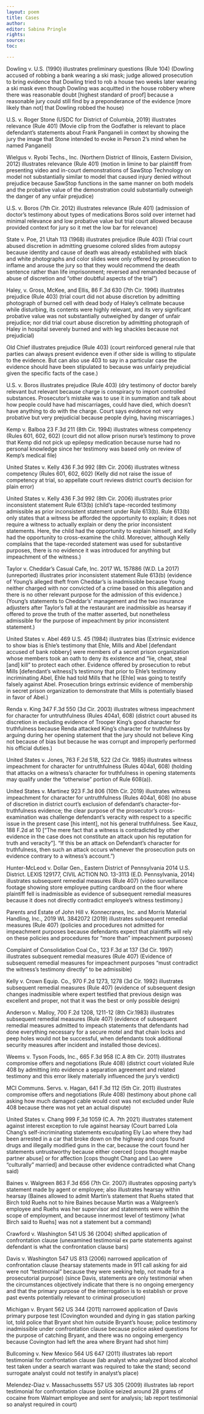 ```yaml
---
layout: poem
title: Cases
author:
editor: Sabina Pringle
rights:
source:
toc:

---
```


Dowling v. U.S. (1990) illustrates preliminary questions (Rule 104) (Dowling accused of robbing a bank wearing a ski mask; judge allowed prosecution to bring evidence that Dowling tried to rob a house two weeks later wearing a ski mask even though Dowling was acquitted in the house robbery where there was reasonable doubt [highest standard of proof] because a reasonable jury could still find by a preponderance of the evidence [more likely than not] that Dowling robbed the house)

U.S. v. Roger Stone (USDC for District of Columbia, 2019) illustrates relevance (Rule 401) (Movie clip from the Godfather is relevant to place defendant’s statements about Frank Panganeli in context by showing the jury the image that Stone intended to evoke in Person 2’s mind when he named Panganeli)

Wielgus v. Ryobi Techs., Inc. (Northern District of Illinois, Eastern Division, 2012) illustrates relevance (Rule 401) (motion in limine to bar plaintiff from presenting video and in-court demonstrations of SawStop Technology on model not substantially similar to model that caused injury denied without prejudice because SawStop functions in the same manner on both models and the probative value of the demonstration could substantially outweigh the danger of any unfair prejudice)

U.S. v. Boros (7th Cir. 2012) illustrates relevance (Rule 401) (admission of doctor’s testimony about types of medications Boros sold over internet had minimal relevance and low probative value but trial court allowed because provided context for jury so it met the low bar for relevance)

State v. Poe, 21 Utah 113 (1968) illustrates prejudice (Rule 403) (Trial court abused discretion in admitting gruesome colored slides from autopsy because identity and cause of death was already established with black and white photographs and color slides were only offered by prosecution to inflame and arouse the jury so that they would recommend the death sentence rather than life imprisonment; reversed and remanded because of abuse of discretion and “other doubtful aspects of the trial”)

Haley, v. Gross, McKee, and Ellis, 86 F.3d 630 (7th Cir. 1996) illustrates prejudice (Rule 403) (trial court did not abuse discretion by admitting photograph of burned cell with dead body of Haley’s cellmate because while disturbing, its contents were highly relevant, and its very significant probative value was not substantially outweighed by danger of unfair prejudice; nor did trial court abuse discretion by admitting photograph of Haley in hospital severely burned and with leg shackles because not prejudicial)

Old Chief illustrates prejudice (Rule 403) (court reinforced general rule that parties can always present evidence even if other side is willing to stipulate to the evidence. But can also use 403 to say in a particular case the evidence should have been stipulated to because was unfairly prejudicial given the specific facts of the case.)

U.S. v. Boros illustrates prejudice (Rule 403) (dry testimony of doctor barely relevant but relevant because charge is conspiracy to import controlled substances. Prosecutor’s mistake was to use it in summation and talk about how people could have had miscarriages, could have died, which doesn’t have anything to do with the charge. Court says evidence not very probative but very prejudicial because people dying, having miscarriages.)

Kemp v. Balboa 23 F.3d 211 (8th Cir. 1994) illustrates witness competency (Rules 601, 602, 602) (court did not allow prison nurse’s testimony to prove that Kemp did not pick up epilepsy medication because nurse had no personal knowledge since her testimony was based only on review of Kemp’s medical file)

United States v. Kelly 436 F.3d 992 (8th Cir. 2006) illustrates witness competency (Rules 601, 602, 602) (Kelly did not raise the issue of competency at trial, so appellate court reviews district court’s decision for plain error)

United States v. Kelly 436 F.3d 992 (8th Cir. 2006) illustrates prior inconsistent statement Rule 613(b) (child’s tape-recorded testimony admissible as prior inconsistent statement under Rule 613(b). Rule 613(b) only states that a witness be afforded the opportunity to explain; it does not require a witness to actually explain or deny the prior inconsistent statements. Here, the child had the opportunity to explain himself, and Kelly had the opportunity to cross-examine the child. Moreover, although Kelly complains that the tape-recorded statement was used for substantive purposes, there is no evidence it was introduced for anything but impeachment of the witness.)

Taylor v. Cheddar’s Casual Cafe, Inc. 2017 WL 157886 (W.D. La 2017)(unreported) illustrates prior inconsistent statement Rule 613(b) (evidence of Young’s alleged theft from Cheddar’s is inadmissible because Young neither charged with nor convicted of a crime based on this allegation and there is no other relevant purpose for the admission of this evidence.) (Young’s statements to Cheddar’s’ management and the two insurance adjusters after Taylor’s fall at the restaurant are inadmissible as hearsay if offered to prove the truth of the matter asserted, but nonetheless admissible for the purpose of impeachment by prior inconsistent statement.)

United States v. Abel 469 U.S. 45 (1984) illustrates bias (Extrinsic evidence to show bias is Ehle’s testimony that Ehle, Mills and Abel [defendant accused of bank robbery] were members of a secret prison organization whose members took an oath to deny its existence and “lie, cheat, steal [and] kill” to protect each other. Evidence offered by prosecution to rebut Mills [defendant’s witness]’s testimony that prior to Ehle’s testimony incriminating Abel, Ehle had told Mills that he [Ehle] was going to testify falsely against Abel. Prosecution brings extrinsic evidence of membership in secret prison organization to demonstrate that Mills is potentially biased in favor of Abel.)

Renda v. King 347 F.3d 550 (3d Cir. 2003) illustrates witness impeachment for character for untruthfulness (Rules 404a1, 608) (district court abused its discretion in excluding evidence of Trooper King’s good character for truthfulness because Renda attacked King’s character for truthfulness by arguing during her opening statement that the jury should not believe King not because of bias but because he was corrupt and improperly performed his official duties.)

United States v. Jones, 763 F.2d 518, 522 (2d Cir. 1985) illustrates witness impeachment for character for untruthfulness (Rules 404a1, 608) (holding that attacks on a witness’s character for truthfulness in opening statements may qualify under the “otherwise” portion of Rule 608(a)).

United States v. Martinez 923 F.3d 806 (10th Cir. 2019) illustrates witness impeachment for character for untruthfulness (Rules 404a1, 608) (no abuse of discretion in district court’s exclusion of defendant’s character-for-truthfulness evidence; the clear purpose of the prosecutor’s cross-examination was challenge defendant’s veracity with respect to a specific issue in the present case [his intent], not his general truthfulness. See Kauz, 188 F.2d at 10 [“The mere fact that a witness is contradicted by other evidence in the case does not constitute an attack upon his reputation for truth and veracity”]. “If this be an attack on Defendant’s character for truthfulness, then such an attack occurs whenever the prosecution puts on evidence contrary to a witness’s account.”)

Hunter-McLeod v. Dollar Gen., Eastern District of Pennsylvania 2014 U.S. District. LEXIS 129177, CIVIL ACTION NO. 13-3113 (E.D. Pennsylvania, 2014) illustrates subsequent remedial measures (Rule 407) (video surveillance footage showing store employee putting cardboard on the floor where plaintiff fell is inadmissible as evidence of subsequent remedial measures because it does not directly contradict employee’s witness testimony.)

Parents and Estate of John Hill v. Konnecranes, Inc. and Morris Material Handling, Inc., 2019 WL 3842072 (2019) illustrates subsequent remedial measures (Rule 407) (policies and procedures not admitted for impeachment purposes because defendants expect that plaintiffs will rely on these policies and procedures for “more than” impeachment purposes)

Complaint of Consolidation Coal Co., 123 F.3d at 137 (3d Cir. 1997) illustrates subsequent remedial measures (Rule 407) (Evidence of subsequent remedial measures for impeachment purposes “must contradict the witness’s testimony directly” to be admissible)

Kelly v. Crown Equip. Co., 970 F.2d 1273, 1278 (3d Cir. 1992) illustrates subsequent remedial measures (Rule 407) (evidence of subsequent design changes inadmissible where expert testified that previous design was excellent and proper, not that it was the best or only possible design)

Anderson v. Malloy, 700 F.2d 1208, 1211-12 (8th Cir.1983) illustrates subsequent remedial measures (Rule 407) (evidence of subsequent remedial measures admitted to impeach statements that defendants had done everything necessary for a secure motel and that chain locks and peep holes would not be successful, when defendants took additional security measures after incident and installed those devices).

Weems v. Tyson Foods, Inc., 665 F.3d 958 (C.A 8th Cir. 2011) illustrates compromise offers and negotiations (Rule 408) (district court violated Rule 408 by admitting into evidence a separation agreement and related testimony and this error likely materially influenced the jury’s verdict)

MCI Communs. Servs. v. Hagan, 641 F.3d 112 (5th Cir. 2011) illustrates compromise offers and negotiations (Rule 408) (testimony about phone call asking how much damaged cable would cost was not excluded under Rule 408 because there was not yet an actual dispute)

United States v. Chang 999 F,3d 1059 (C.A. 7th 2021) illustrates statement against interest exception to rule against hearsay (Court barred Lola Chang’s self-incriminating statements exculpating Ely Lao where they had been arrested in a car that broke down on the highway and cops found drugs and illegally modified guns in the car, because the court found her statements untrustworthy because either coerced [cops thought maybe partner abuse] or for affection [cops thought Chang and Lao were “culturally” married] and because other evidence contradicted what Chang said)

Baines v. Walgreen 863 F.3d 656 (7th Cir. 2007) illustrates opposing party’s statement made by agent or employee; also illustrates hearsay within hearsay (Baines allowed to admit Martin’s statement that Ruehs stated that Birch told Ruehs not to hire Baines because Martin was a Walgreen’s employee and Ruehs was her supervisor and statements were within the scope of employment, and because innermost level of testimony [what Birch said to Ruehs] was not a statement but a command)  

Crawford v. Washington 541 US 36 (2004) shifted application of confrontation clause (unexamined testimonial ex parte statements against defendant is what the confrontation clause bars)

Davis v. Washington 547 US 813 (2006) narrowed application of confrontation clause (hearsay statements made in 911 call asking for aid were not “testimonial” because they were seeking help, not made for a prosecutorial purpose) (since Davis, statements are only testimonial when the circumstances objectively indicate that there is no ongoing emergency and that the primary purpose of the interrogation is to establish or prove past events potentially relevant to criminal prosecution)

Michigan v. Bryant 562 US 344 (2011) narrowed application of Davis primary purpose test (Covington wounded and dying in gas station parking lot, told police that Bryant shot him outside Bryant’s house; police testimony inadmissible under confrontation clause because police asked questions for the purpose of catching Bryant, and there was no ongoing emergency because Covington had left the area where Bryant had shot him)

Bullcoming v. New Mexico 564 US 647 (2011) illustrates lab report testimonial for confrontation clause (lab analyst who analyzed blood alcohol test taken under a search warrant was required to take the stand; second surrogate analyst could not testify in analyst’s place)

Melendez-Diaz v. Massachussetts 557 US 305 (2009) illustrates lab report testimonial for confrontation clause (police seized around 28 grams of cocaine from Walmart employee and sent for analysis; lab report testimonial so analyst required in court)
